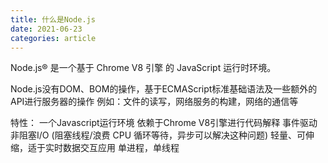 ```yaml
---
title: 什么是Node.js
date: 2021-06-23
categories: article
---
```

Node.js® 是一个基于 Chrome V8 引擎 的 JavaScript 运行时环境。

Node.js没有DOM、BOM的操作，基于ECMAScript标准基础语法及一些额外的API进行服务器的操作
例如：文件的读写，网络服务的构建，网络的通信等

特性：
一个Javascript运行环境
依赖于Chrome V8引擎进行代码解释
事件驱动
非阻塞I/O  (阻塞线程/浪费 CPU 循环等待，异步可以解决这种问题) 
轻量、可伸缩，适于实时数据交互应用
单进程，单线程

